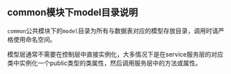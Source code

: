 ## common模块下model目录说明

`common`公共模块下的`model`目录为所有与数据表对应的模型存放目录，调用时请严格使用命名空间。

模型层通常不需要在控制层中直接实例化，大多情况下是在service服务层的对应类中实例化一个public类型的类属性，然后调用服务层中的方法或属性。